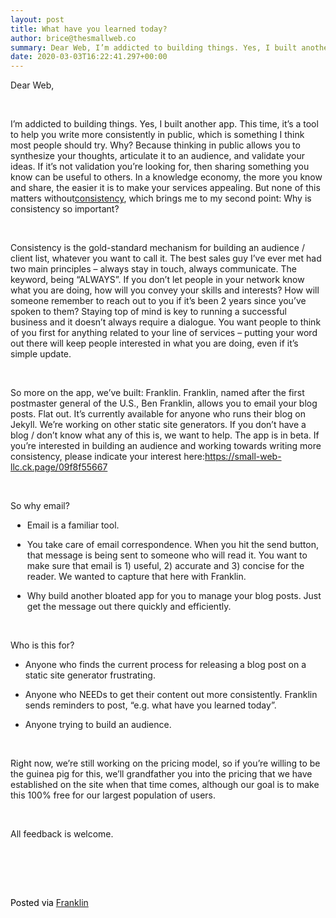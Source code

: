 ```yaml
---  
layout: post  
title: What have you learned today?  
author: brice@thesmallweb.co  
summary: Dear Web, I’m addicted to building things. Yes, I built another a...  
date: 2020-03-03T16:22:41.297+00:00  
---
```


<body><div class="WordSection1"><p class="MsoNormal">Dear Web,</p>
<p></p><p class="MsoNormal"> </p>
<p></p><p class="MsoNormal">I’m addicted to building things. Yes, I built another app. This time, it’s a tool to help you write more consistently in public, which is something I think most people should try. Why? Because thinking in public allows you to synthesize
 your thoughts, articulate it to an audience, and validate your ideas. If it’s not validation you’re looking for, then sharing something you know can be useful to others. In a knowledge economy, the more you know and share, the easier it is to make your services
 appealing. But none of this matters without<u>consistency</u>, which brings me to my second point: Why is consistency so important?</p>
<p></p><p class="MsoNormal"> </p>
<p></p><p class="MsoNormal">Consistency is the gold-standard mechanism for building an audience / client list, whatever you want to call it. The best sales guy I’ve ever met had two main principles – always stay in touch, always communicate. The keyword, being “ALWAYS”.
 If you don’t let people in your network know what you are doing, how will you convey your skills and interests? How will someone remember to reach out to you if it’s been 2 years since you’ve spoken to them? Staying top of mind is key to running a successful
 business and it doesn’t always require a dialogue. You want people to think of you first for anything related to your line of services – putting your word out there will keep people interested in what you are doing, even if it’s simple update.</p>
<p></p><p class="MsoNormal"> </p>
<p></p><p class="MsoNormal">So more on the app, we’ve built: Franklin. Franklin, named after the first postmaster general of the U.S., Ben Franklin, allows you to email your blog posts. Flat out. It’s currently available for anyone who runs their blog on Jekyll. We’re
 working on other static site generators. If you don’t have a blog / don’t know what any of this is, we want to help. The app is in beta. If you’re interested in building an audience and working towards writing more consistency, please indicate your interest
 here:<a href="https://small-web-llc.ck.page/09f8f55667">https://small-web-llc.ck.page/09f8f55667</a></p>
<p></p><p class="MsoNormal"> </p>
<p></p><p class="MsoNormal">So why email?</p>
<p></p><ul style="margin-top:0in" type="disc"><li style="margin-left:2.25pt;mso-list:l1 level1 lfo3" class="MsoListParagraph">Email is a familiar tool.<p></p>
</li>
<li style="margin-left:2.25pt;mso-list:l1 level1 lfo3" class="MsoListParagraph">You take care of email correspondence. When you hit the send button, that message is being sent to someone who will read it. You want to make sure that email is 1) useful, 2) accurate
 and 3) concise for the reader. We wanted to capture that here with Franklin.<p></p>
</li>
<li style="margin-left:2.25pt;mso-list:l1 level1 lfo3" class="MsoListParagraph">Why build another bloated app for you to manage your blog posts. Just get the message out there quickly and efficiently.<p></p>
</li>
</ul><p class="MsoNormal"> </p>
<p></p><p class="MsoNormal">Who is this for?</p>
<p></p><ul style="margin-top:0in" type="disc"><li style="margin-left:0in;mso-list:l5 level1 lfo6" class="MsoListParagraph">Anyone who finds the current process for releasing a blog post on a static site generator frustrating.<p></p>
</li>
</ul><ul style="margin-top:0in" type="disc"><li style="margin-left:0in;mso-list:l4 level1 lfo9" class="MsoListParagraph">Anyone who NEEDs to get their content out more consistently. Franklin sends reminders to post, “e.g. what have you learned today”.<p></p>
</li>
<li style="margin-left:0in;mso-list:l4 level1 lfo9" class="MsoListParagraph">Anyone trying to build an audience.<p></p>
</li>
</ul><p class="MsoNormal"> </p>
<p></p><p class="MsoNormal">Right now, we’re still working on the pricing model, so if you’re willing to be the guinea pig for this, we’ll grandfather you into the pricing that we have established on the site when that time comes, although our goal is to make this
 100% free for our largest population of users.</p>
<p></p><p class="MsoNormal"> </p>
<p></p><p class="MsoNormal">All feedback is welcome.</p>
<p></p><p class="MsoNormal"></p>
<p> </p><p class="MsoNormal"></p>
<p> </p><div><p class="MsoNormal"><span style="color:black"><br />Posted via <a href="https://franklinpostal.com">Franklin</a>